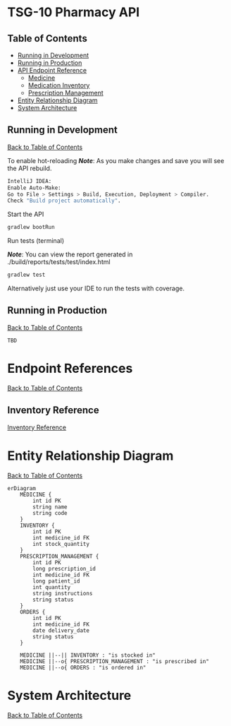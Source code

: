# TSG-10 Pharmacy API


## Table of Contents
- [Running in Development](#running-in-development)
- [Running in Production](#running-in-production)
- [API Endpoint Reference](#endpoint-reference)
  - [Medicine](#medicine-api---view-the-medicine-api-reference-file)
  - [Medication Inventory](#medication-inventory-api)
  - [Prescription Management](#prescription-management-api)
- [Entity Relationship Diagram](#entity-relationship-diagram)
- [System Architecture](#system-architecture)


## Running in Development
[Back to Table of Contents](#table-of-contents)

To enable hot-reloading
***Note***: As you make changes and save you will see the API rebuild.
```bash
IntelliJ IDEA:
Enable Auto-Make:
Go to File > Settings > Build, Execution, Deployment > Compiler.
Check "Build project automatically".
```

Start the API
```bash
gradlew bootRun
```

Run tests (terminal)

***Note***: You can view the report generated in ./build/reports/tests/test/index.html
```bash
gradlew test
```
Alternatively just use your IDE to run the tests with coverage.

## Running in Production
[Back to Table of Contents](#table-of-contents)
```
TBD
```
# Endpoint References
[Back to Table of Contents](#table-of-contents)

## Inventory Reference
[Inventory Reference](./ApiReference/InventoryReference.md)


# Entity Relationship Diagram
[Back to Table of Contents](#table-of-contents)
```mermaid
erDiagram
    MEDICINE {
        int id PK
        string name
        string code
    }
    INVENTORY {
        int id PK
        int medicine_id FK
        int stock_quantity
    }
    PRESCRIPTION_MANAGEMENT {
        int id PK
        long prescription_id
        int medicine_id FK
        long patient_id
        int quantity
        string instructions
        string status
    }
    ORDERS {
        int id PK
        int medicine_id FK
        date delivery_date
        string status
    }

    MEDICINE ||--|| INVENTORY : "is stocked in"
    MEDICINE ||--o{ PRESCRIPTION_MANAGEMENT : "is prescribed in"
    MEDICINE ||--o{ ORDERS : "is ordered in"
```


# System Architecture
[Back to Table of Contents](#table-of-contents)
```mermaid

```


